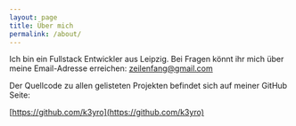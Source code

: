 ```yaml
---
layout: page
title: Über mich
permalink: /about/
---
```


Ich bin ein Fullstack Entwickler aus Leipzig. Bei Fragen könnt ihr mich über meine Email-Adresse erreichen:
[zeilenfang@gmail.com](zeilenfang@gmail.com)

Der Quellcode zu allen gelisteten Projekten befindet sich auf meiner GitHub Seite:

[https://github.com/k3yro](https://github.com/k3yro)

